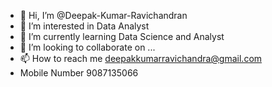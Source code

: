 - 👋 Hi, I’m @Deepak-Kumar-Ravichandran
- 👀 I’m interested in Data Analyst
- 🌱 I’m currently learning Data Science and Analyst
- 💞️ I’m looking to collaborate on ...
- 📫 How to reach me deepakkumarravichandra@gmail.com 
- Mobile Number 9087135066


<!---
Deepak-Kumar-Ravichandran/Deepak-Kumar-Ravichandran is a ✨ special ✨ repository because its `README.md` (this file) appears on your GitHub profile.
You can click the Preview link to take a look at your changes.
--->
